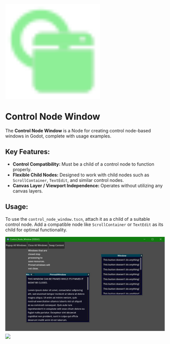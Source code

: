 <img src="addons/control_node_window/window_scenes/template/ControlNodeWindow.svg" align="middle" width="300">

# Control Node Window


The **Control Node Window** is a Node for creating control node-based windows in Godot, complete with usage examples.  

## Key Features:  
- **Control Compatibility:** Must be a child of a control node to function properly.  
- **Flexible Child Nodes:** Designed to work with child nodes such as `ScrollContainer`, `TextEdit`, and similar control nodes.  
- **Canvas Layer / Viewport Independence:** Operates without utilizing any canvas layers.

## Usage:  
To use the `control_node_window.tscn`, attach it as a child of a suitable control node. Add a compatible node like `ScrollContainer` or `TextEdit` as its child for optimal functionality.  

<img src="addons/control_node_window/showcase/Unbenannt.JPG">

<img src="addons/control_node_window/examples/showcase_small.gif" align="middle" width="300">
